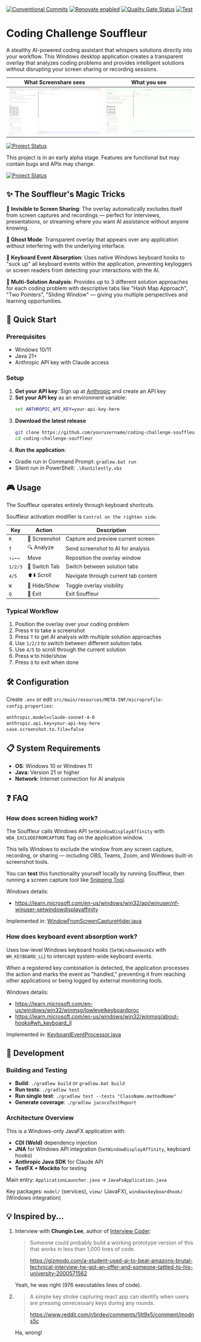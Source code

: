 [![Conventional Commits](https://img.shields.io/badge/Conventional%20Commits-1.0.0-pink.svg)](https://conventionalcommits.org)
[![Renovate enabled](https://img.shields.io/badge/renovate-enabled-brightgreen.svg)](https://renovatebot.com/)
[![Quality Gate Status](https://sonarcloud.io/api/project_badges/measure?project=coding-challenge-souffleur&metric=alert_status)](https://sonarcloud.io/summary/new_code?id=coding-challenge-souffleur)
[![Test](https://github.com/TheSouffleuringHatter/coding-challenge-souffleur/actions/workflows/test.yml/badge.svg)](https://github.com/TheSouffleuringHatter/coding-challenge-souffleur/actions/workflows/test.yml)

# Coding Challenge Souffleur

A stealthy AI-powered coding assistant that whispers solutions directly into your workflow. This
Windows desktop application creates a transparent overlay that analyzes coding problems and provides
intelligent solutions without disrupting your screen sharing or recording sessions.

| What Screenshare sees                                      | What you see                                      |
|------------------------------------------------------------|---------------------------------------------------|
| <img src="./docs/what-screenshare-sees.png" width="300" /> | <img src="./docs/what-you-see.gif" width="300" /> |

[![Project Status](https://img.shields.io/badge/Project%20Status-Alpha-red.svg)](https://github.com/SchulteDev/ConversationalAI4J)

This project is in an early alpha stage. Features are functional but may contain bugs and APIs may
change.

[![Project Status](https://img.shields.io/badge/Project%20Status-Alpha-red.svg)](https://github.com/SchulteDev/ConversationalAI4J)

## ✨ The Souffleur's Magic Tricks

**🫥 Invisible to Screen Sharing**: The overlay automatically excludes itself from screen captures
and recordings — perfect for interviews, presentations, or streaming where you want AI assistance
without anyone knowing.

**👻 Ghost Mode**: Transparent overlay that appears over any application without interfering with the
underlying interface.

**🎯 Keyboard Event Absorption**: Uses native Windows keyboard hooks to "suck up" all keyboard events
within the application, preventing keyloggers or screen readers from detecting your interactions
with the AI.

**📑 Multi-Solution Analysis**: Provides up to 3 different solution approaches for each coding
problem with descriptive tabs like "Hash Map Approach", "Two Pointers", "Sliding Window" — 
giving you multiple perspectives and learning opportunities.

## 🚀 Quick Start

### Prerequisites

- Windows 10/11
- Java 21+
- Anthropic API key with Claude access

### Setup

1. **Get your API key**: Sign up at [Anthropic](https://console.anthropic.com/)
   and create an API key
2. **Set your API key** as an environment variable:
   ```cmd
   set ANTHROPIC_API_KEY=your-api-key-here
   ```
3. **Download the latest release**
   ```bash
   git clone https://github.com/yourusername/coding-challenge-souffleur.git
   cd coding-challenge-souffleur
   ```
4. **Run the application**:

- Gradle run in Command Prompt: `gradlew.bat run`
- Silent run in PowerShell: `.\RunSilently.vbs`

## 🎮 Usage

The Souffleur operates entirely through keyboard shortcuts.

Souffleur activation modifier is `Control on the righten side`.

| Key     | Action        | Description                          |
|---------|---------------|--------------------------------------|
| `R`     | 📸 Screenshot | Capture and preview current screen   |
| `T`     | 🔍 Analyze    | Send screenshot to AI for analysis   |
| `↑↓←→`  | Move          | Reposition the overlay window        |
| `1/2/3` | 📑 Switch Tab | Switch between solution tabs         |
| `4/5`   | ⬆️⬇️ Scroll   | Navigate through current tab content |
| `W`     | 🚫 Hide/Show  | Toggle overlay visibility            |
| `Q`     | 🚫 Exit       | Exit Souffleur                       |

### Typical Workflow

1. Position the overlay over your coding problem
2. Press `R` to take a screenshot
3. Press `T` to get AI analysis with multiple solution approaches
4. Use `1/2/3` to switch between different solution tabs
5. Use `4/5` to scroll through the current solution
6. Press `W` to hide/show
7. Press `Q` to exit when done

## 🛠 Configuration

Create `.env` or edit `src/main/resources/META-INF/microprofile-config.properties`:

```properties
anthropic.model=claude-sonnet-4-0
anthropic.api.key=your-api-key-here
save.screenshot.to.file=false
```

## 📋 System Requirements

- **OS**: Windows 10 or Windows 11
- **Java**: Version 21 or higher
- **Network**: Internet connection for AI analysis

## ❓ FAQ

### How does screen hiding work?

The Souffleur calls Windows API `SetWindowDisplayAffinity` with `WDA_EXCLUDEFROMCAPTURE` flag on
the application window.

This tells Windows to exclude the window from any screen capture, recording, or
sharing — including OBS, Teams, Zoom, and Windows built-in screenshot tools.

You can **test** this functionality yourself locally by running Souffleur,
then running a screen capture tool like
[Snipping Tool](https://www.microsoft.com/de-de/windows/tips/snipping-tool).

Windows details:

- https://learn.microsoft.com/en-us/windows/win32/api/winuser/nf-winuser-setwindowdisplayaffinity

Implemented in:
[WindowFromScreenCaptureHider.java](src/main/java/dev/coding_challenge_souffleur/view/WindowFromScreenCaptureHider.java)

### How does keyboard event absorption work?

Uses low-level Windows keyboard hooks (`SetWindowsHookEx` with `WH_KEYBOARD_LL`) to intercept
system-wide keyboard events.

When a registered key combination is detected, the application
processes the action and marks the event as "handled," preventing it from reaching other
applications or being logged by external monitoring tools.

Windows details:

- https://learn.microsoft.com/en-us/windows/win32/winmsg/lowlevelkeyboardproc
- https://learn.microsoft.com/en-us/windows/win32/winmsg/about-hooks#wh_keyboard_ll

Implemented in:
[KeyboardEventProcessor.java](src/main/java/windowskeyboardhook/KeyboardEventProcessor.java)

## 🔧 Development

### Building and Testing

- **Build**: `./gradlew build` or `gradlew.bat build`
- **Run tests**: `./gradlew test`
- **Run single test**: `./gradlew test --tests "ClassName.methodName"`
- **Generate coverage**: `./gradlew jacocoTestReport`

### Architecture Overview

This is a Windows-only JavaFX application with:

- **CDI (Weld)** dependency injection
- **JNA** for Windows API integration (`SetWindowDisplayAffinity`, keyboard hooks)
- **Anthropic Java SDK** for Claude API
- **TestFX + Mockito** for testing

Main entry: `ApplicationLauncher.java` → `JavaFxApplication.java`

Key packages: `model/` (services), `view/` (JavaFX), `windowskeyboardhook/` (Windows integration)

## 💡 Inspired by...

1. Interview with **Chungin Lee**, author of [Interview Coder](https://www.interviewcoder.co):
   > Someone could probably build a working prototype version of this that works in less than 1,000
   > lines of code.
   >
   > https://gizmodo.com/a-student-used-ai-to-beat-amazons-brutal-technical-interview-he-got-an-offer-and-someone-tattled-to-his-university-2000571562

   Yeah, he was right (976 executables lines of code).

2. > A simple key stroke capturing react app can identify when users are pressing unnecessary keys
   > during any rounds.
   >
   > https://www.reddit.com/r/brdev/comments/1jlt9x5/comment/modns5c

   Ha, wrong!
